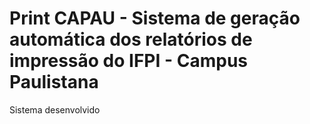 # Print CAPAU - Sistema de geração automática dos relatórios de impressão do IFPI - Campus Paulistana

Sistema desenvolvido 
